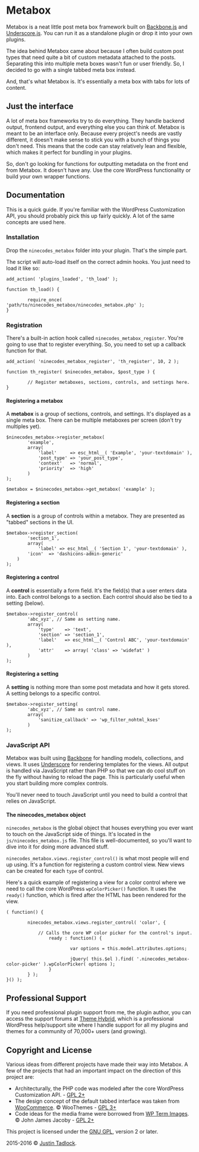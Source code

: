 # Metabox

Metabox is a neat little post meta box framework built on [Backbone.js](http://backbonejs.org) and [Underscore.js](http://underscorejs.org). You can run it as a standalone plugin or drop it into your own plugins.

The idea behind Metabox came about because I often build custom post types that need quite a bit of custom metadata attached to the posts.  Separating this into multiple meta boxes wasn't fun or user friendly.  So, I decided to go with a single tabbed meta box instead.  

And, that's what Metabox is.  It's essentially a meta box with tabs for lots of content.

## Just the interface

A lot of meta box frameworks try to do everything.  They handle backend output, frontend output, and everything else you can think of.  Metabox is meant to be an interface only.  Because every project's needs are vastly different, it doesn't make sense to stick you with a bunch of things you don't need.  This means that the code can stay relatively lean and flexible, which makes it perfect for bundling in your plugins.

So, don't go looking for functions for outputting metadata on the front end from Metabox.  It doesn't have any.  Use the core WordPress functionality or build your own wrapper functions.

## Documentation

This is a quick guide.  If you're familiar with the WordPress Customization API, you should probably pick this up fairly quickly.  A lot of the same concepts are used here.

### Installation

Drop the `ninecodes_metabox` folder into your plugin. That's the simple part.

The script will auto-load itself on the correct admin hooks.  You just need to load it like so:

```
add_action( 'plugins_loaded', 'th_load' );

function th_load() {

        require_once( 'path/to/ninecodes_metabox/ninecodes_metabox.php' );
}
```

### Registration

There's a built-in action hook called `ninecodes_metabox_register`.  You're going to use that to register everything.  So, you need to set up a callback function for that.

```
add_action( 'ninecodes_metabox_register', 'th_register', 10, 2 );

function th_register( $ninecodes_metabox, $post_type ) {

        // Register metaboxes, sections, controls, and settings here.
}
```

#### Registering a metabox

A **metabox** is a group of sections, controls, and settings.  It's displayed as a single meta box.  There can be multiple metaboxes per screen (don't try multiples yet).

```
$ninecodes_metabox->register_metabox(
        'example',
        array(
        	'label'     => esc_html__( 'Example', 'your-textdomain' ),
        	'post_type' => 'your_post_type',
        	'context'   => 'normal',
        	'priority'  => 'high'
        )
);

$metabox = $ninecodes_metabox->get_metabox( 'example' );
```

#### Registering a section

A **section** is a group of controls within a metabox.  They are presented as "tabbed" sections in the UI.

```
$metabox->register_section(
        'section_1',
        array(
        	'label' => esc_html__( 'Section 1', 'your-textdomain' ),
		'icon'  => 'dashicons-admin-generic'
	)
);
```

#### Registering a control

A **control** is essentially a form field. It's the field(s) that a user enters data into.  Each control belongs to a section.  Each control should also be tied to a setting (below).

```
$metabox->register_control(
        'abc_xyz', // Same as setting name.
        array(
        	'type'    => 'text',
        	'section' => 'section_1',
        	'label'   => esc_html__( 'Control ABC', 'your-textdomain' ),
        	'attr'    => array( 'class' => 'widefat' )
        )
);
```

#### Registering a setting

A **setting** is nothing more than some post metadata and how it gets stored.  A setting belongs to a specific control.

```
$metabox->register_setting(
        'abc_xyz', // Same as control name.
        array(
        	'sanitize_callback' => 'wp_filter_nohtml_kses'
        )
);
```

### JavaScript API

Metabox was built using [Backbone](http://backbonejs.org) for handling models, collections, and views.  It uses [Underscore](http://underscorejs.org) for rendering templates for the views.  All output is handled via JavaScript rather than PHP so that we can do cool stuff on the fly without having to reload the page.  This is particularly useful when you start building more complex controls.

You'll never need to touch JavaScript until you need to build a control that relies on JavaScript.

#### The ninecodes_metabox object

`ninecodes_metabox` is the global object that houses everything you ever want to touch on the JavaScript side of things.  It's located in the `js/ninecodes_metabox.js` file.  This file is well-documented, so you'll want to dive into it for doing more advanced stuff.

`ninecodes_metabox.views.register_control()` is what most people will end up using.  It's a function for registering a custom control view.  New views can be created for each `type` of control.

Here's a quick example of registering a view for a color control where we need to call the core WordPress `wpColorPicker()` function.  It uses the `ready()` function, which is fired after the HTML has been rendered for the view.

```
( function() {

        ninecodes_metabox.views.register_control( 'color', {

        	// Calls the core WP color picker for the control's input.
                ready : function() {

                        var options = this.model.attributes.options;

                        jQuery( this.$el ).find( '.ninecodes_metabox-color-picker' ).wpColorPicker( options );
                }
        } );
}() );
```

## Professional Support

If you need professional plugin support from me, the plugin author, you can access the support forums at [Theme Hybrid](http://themehybrid.com/board/topics), which is a professional WordPress help/support site where I handle support for all my plugins and themes for a community of 70,000+ users (and growing).

## Copyright and License

Various ideas from different projects have made their way into Metabox.  A few of the projects that had an important impact on the direction of this project are:

* Architecturally, the PHP code was modeled after the core WordPress Customization API. - [GPL 2+](http://www.gnu.org/licenses/old-licenses/gpl-2.0.html)
* The design concept of the default tabbed interface was taken from [WooCommerce](http://www.woothemes.com/woocommerce/). &copy; WooThemes - [GPL 3+](http://www.gnu.org/licenses/gpl.html)
* Code ideas for the media frame were borrowed from [WP Term Images](https://wordpress.org/plugins/wp-term-images/). &copy; John James Jacoby - [GPL 2+](http://www.gnu.org/licenses/old-licenses/gpl-2.0.html)

This project is licensed under the [GNU GPL](http://www.gnu.org/licenses/old-licenses/gpl-2.0.html), version 2 or later.

2015-2016 &copy; [Justin Tadlock](http://justintadlock.com).
